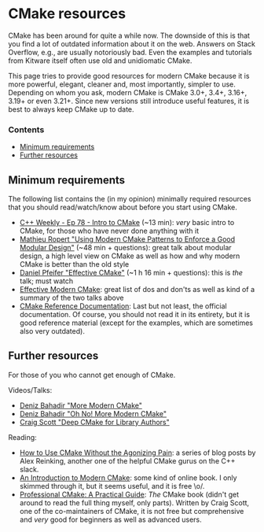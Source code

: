 # CMake resources

CMake has been around for quite a while now. The downside of this is that you find a lot of outdated information about it on the web. Answers on Stack Overflow, e.g., are usually notoriously bad. Even the examples and tutorials from Kitware itself often use old and unidiomatic CMake.

This page tries to provide good resources for modern CMake because it is more powerful, elegant, cleaner and, most importantly, simpler to use. Depending on whom you ask, modern CMake is CMake 3.0+, 3.4+, 3.16+, 3.19+ or even 3.21+. Since new versions still introduce useful features, it is best to always keep CMake up to date.


### Contents

- [Minimum requirements](#minimum-requirements)
- [Further resources](#further-resources)


## Minimum requirements

The following list contains the (in my opinion) minimally required resources that you should read/watch/know about before you start using CMake.

- [C++ Weekly - Ep 78 - Intro to CMake](https://www.youtube.com/watch?v=HPMvU64RUTY) (~13 min): *very* basic intro to CMake, for those who have never done anything with it
- [Mathieu Ropert "Using Modern CMake Patterns to Enforce a Good Modular Design"](https://www.youtube.com/watch?v=eC9-iRN2b04) (~48 min + questions): great talk about modular design, a high level view on CMake as well as how and why modern CMake is better than the old style
- [Daniel Pfeifer "Effective CMake"](https://www.youtube.com/watch?v=bsXLMQ6WgIk) (~1 h 16 min + questions): this is *the* talk; must watch
- [Effective Modern CMake](https://gist.github.com/mbinna/c61dbb39bca0e4fb7d1f73b0d66a4fd1): great list of dos and don'ts as well as kind of a summary of the two talks above
- [CMake Reference Documentation](https://cmake.org/cmake/help/latest/): Last but not least, the official documentation. Of course, you should not read it in its entirety, but it is good reference material (except for the examples, which are sometimes also very outdated).


## Further resources

For those of you who cannot get enough of CMake.

Videos/Talks:

- [Deniz Bahadir "More Modern CMake"](https://www.youtube.com/watch?v=y7ndUhdQuU8)
- [Deniz Bahadir "Oh No! More Modern CMake"](https://www.youtube.com/watch?v=y9kSr5enrSk)
- [Craig Scott "Deep CMake for Library Authors"](https://www.youtube.com/watch?v=m0DwB4OvDXk)


Reading:

- [How to Use CMake Without the Agonizing Pain](https://alexreinking.com/blog/how-to-use-cmake-without-the-agonizing-pain-part-1.html): a series of blog posts by Alex Reinking, another one of the helpful CMake gurus on the C++ slack.
- [An Introduction to Modern CMake](https://cliutils.gitlab.io/modern-cmake/): some kind of online book. I only skimmed through it, but it seems useful, and it is free \o/.
- [Professional CMake: A Practical Guide](https://crascit.com/professional-cmake/): *The* CMake book (didn't get around to read the full thing myself, only parts). Written by Craig Scott, one of the co-maintainers of CMake, it is not free but comprehensive and *very* good for beginners as well as advanced users.
